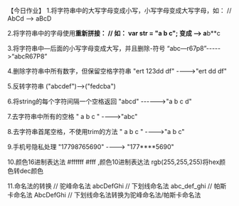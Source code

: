 【今日作业】
1.将字符串中的大写字母变成小写，小写字母变成大写字母，如：
// AbCd  --> aBcD      

2.将字符串中的字母使用**重新拼接：
// 如： var str = "a b c";    变成 --> a**b**c

3.将字符串中—后面的小写字母变成大写，并且删除-符号    “abc—r67p8”----->“abcR67P8”    

4.删除字符串中所有数字，但保留空格字符串       "ert 123dd df"  ---->"ert dd df"        

5.反转字符串     ("abcdef")-->("fedcba")        

6.将string的每个字符间隔一个空格返回  "abcd" ------>"a b c d"        

7.去字符串中所有的空格    "    a    b    c     " ---->"abc"

8.去字符串首尾空格，不使用trim的方法     "    a    b    c     " ---->"a    b    c"

9.手机号隐私处理 "17798765690" ----> "177****5690"

10.颜色16进制表达法 #ffffff #fff ,颜色10进制表达法 rgb(255,255,255)将hex颜色转dec颜色

11.命名法的转换
// 驼峰命名法 abcDefGhi
// 下划线命名法 abc_def_ghi
// 帕斯卡命名法 AbcDefGhi
// 下划线命名法转换为驼峰命名法/帕斯卡命名法
